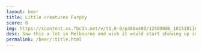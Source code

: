 ```yaml
---
layout: beer
title: Little creatures Furphy
score: 8
img: https://scontent.xx.fbcdn.net/v/t1.0-0/p480x480/12509006_10153811639708745_4922522512256088245_n.jpg?oh=15bcbde318502dc365a18e95dfe1584b&oe=58D41415
desc: Saw this a lot in Melbourne and wish it would start showing up in Sydney. Glad to see some more brewers making Kölschs
permalink: /beer/:title.html
---
```


